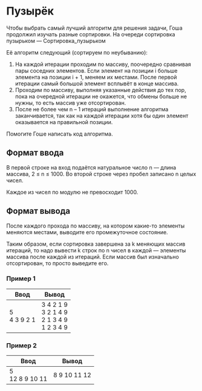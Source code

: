 # Пузырёк

Чтобы выбрать самый лучший алгоритм для решения задачи, Гоша продолжил изучать разные сортировки. На очереди сортировка 
пузырьком — Сортировка_пузырьком

Её алгоритм следующий (сортируем по неубыванию):

1. На каждой итерации проходим по массиву, поочередно сравнивая пары соседних элементов. Если элемент на позиции i больше
элемента на позиции i + 1, меняем их местами. После первой итерации самый большой элемент всплывёт в конце массива.
2. Проходим по массиву, выполняя указанные действия до тех пор, пока на очередной итерации не окажется, что обмены больше
не нужны, то есть массив уже отсортирован.
3. После не более чем n – 1 итераций выполнение алгоритма заканчивается, так как на каждой итерации хотя бы один элемент
оказывается на правильной позиции.

Помогите Гоше написать код алгоритма.

## Формат ввода

В первой строке на вход подаётся натуральное число n — длина массива, 2 ≤ n ≤ 1000. Во второй строке через пробел записано
n целых чисел.

Каждое из чисел по модулю не превосходит 1000.

## Формат вывода

После каждого прохода по массиву, на котором какие-то элементы меняются местами, выводите его промежуточное состояние.

Таким образом, если сортировка завершена за k меняющих массив итераций, то надо вывести k строк по n чисел в каждой —
элементы массива после каждой из итераций. Если массив был изначально отсортирован, то просто выведите его.

### Пример 1

| Ввод              | Вывод                                               |
|-------------------|-----------------------------------------------------|
| 5<br/>4 3 9 2 1   | 3 4 2 1 9<br/>3 2 1 4 9<br/>2 1 3 4 9<br/>1 2 3 4 9 |

### Пример 2

| Ввод               | Вывод        |
|--------------------|--------------|
| 5<br/>12 8 9 10 11 | 8 9 10 11 12 |